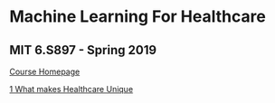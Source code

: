 # Machine Learning For Healthcare 
## MIT 6.S897 - Spring 2019

[Course Homepage](https://ocw.mit.edu/courses/6-s897-machine-learning-for-healthcare-spring-2019/)

[1 What makes Healthcare Unique](01_What_Makes_Healthcare_Unique.md)
